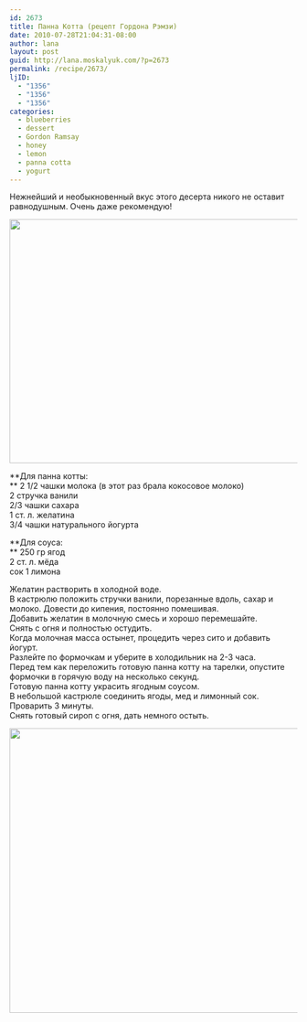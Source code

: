 ```yaml
---
id: 2673
title: Панна Котта (рецепт Гордона Рэмзи)
date: 2010-07-28T21:04:31-08:00
author: lana
layout: post
guid: http://lana.moskalyuk.com/?p=2673
permalink: /recipe/2673/
ljID:
  - "1356"
  - "1356"
  - "1356"
categories:
  - blueberries
  - dessert
  - Gordon Ramsay
  - honey
  - lemon
  - panna cotta
  - yogurt
---
```

Нежнейший и необыкновенный вкус этого десерта никого не оставит равнодушным. Очень даже рекомендую!

<img loading="lazy" class="alignnone" title="panna cotta" src="http://farm5.static.flickr.com/4151/4839711730_751ab80521_z.jpg" alt="" width="640" height="427" /> 

**Для панна котты:  
** 2 1/2 чашки молока (в этот раз брала кокосовое молоко)  
2 стручка ванили  
2/3 чашки сахара  
1 ст. л. желатина  
3/4 чашки натурального йогурта

**Для соуса:  
** 250 гр ягод  
2 ст. л. мёда  
сок 1 лимона

Желатин растворить в холодной воде.  
В кастрюлю положить стручки ванили, порезанные вдоль, сахар и молоко. Довести до кипения, постоянно помешивая.  
Добавить желатин в молочную смесь и хорошо перемешайте.  
Снять с огня и полностью остудить.  
Когда молочная масса остынет, процедить через сито и добавить йогурт.  
Разлейте по формочкам и уберите в холодильник на 2-3 часа.  
Перед тем как переложить готовую панна котту на тарелки, опустите формочки в горячую воду на несколько секунд.  
Готовую панна котту украсить ягодным соусом.  
В небольшой кастрюле соединить ягоды, мед и лимонный сок.  
Проварить 3 минуты.  
Снять готовый сироп с огня, дать немного остыть.

<img loading="lazy" class="alignnone" title="panna cotta" src="http://farm5.static.flickr.com/4152/4839100445_d7bc550d71_z.jpg" alt="" width="640" height="498" />